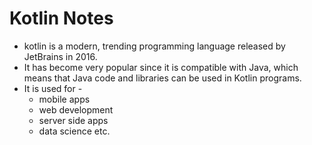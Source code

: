 # Kotlin Notes

- kotlin is a modern, trending programming language released by JetBrains in 2016. 
- It has become very popular since it is compatible with Java, which means that Java code and libraries can be used in Kotlin programs.
- It is used for - 
	- mobile apps
	- web development
	- server side apps
	- data science etc.